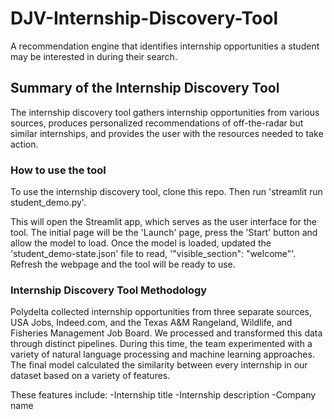 # DJV-Internship-Discovery-Tool #
A recommendation engine that identifies internship opportunities a student may be interested in during their search.

## Summary of the Internship Discovery Tool ##
The internship discovery tool gathers internship opportunities from various sources, produces personalized recommendations of off-the-radar but similar internships, and provides the user with the resources needed to take action. 

### How to use the tool ###
To use the internship discovery tool, clone this repo. Then run 'streamlit run student_demo.py'.

This will open the Streamlit app, which serves as the user interface for the tool. The initial page will be the 'Launch' page, press the 'Start' button and allow the model to load. Once the model is loaded, updated the 'student_demo-state.json' file to read, '"visible_section": "welcome"'. Refresh the webpage and the tool will be ready to use.

### Internship Discovery Tool Methodology ###
Polydelta collected internship opportunities from three separate sources, USA Jobs, Indeed.com, and the Texas A&M Rangeland, Wildlife, and Fisheries Management Job Board. We processed and transformed this data through distinct pipelines. During this time, the team experimented with a variety of natural language processing and machine learning approaches. The final model calculated the similarity between every internship in our dataset based on a variety of features.

These features include:
-Internship title
-Internship description
-Company name
